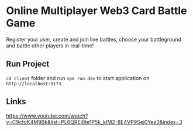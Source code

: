 
# Online Multiplayer Web3 Card Battle Game
Register your user, create and join live battles, choose your battleground and battle other players in real-time!

## Run Project
`cd client` folder and run `npm run dev` to start application on `http://localhost:5173`

## Links
https://www.youtube.com/watch?v=C9ctoK4M9Bk&list=PL6QREj8te1P5k_kIM2-8E4VP9Sej0Yez3&index=3
